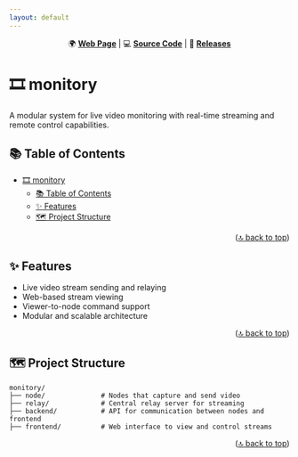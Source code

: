 ```yaml
---
layout: default
---
```


<!-- markdownlint-disable MD033 MD041 -->

<a id="top"></a>

<div align=center>

<p>
  🌍 <strong><a href="https://imfsiddiqui.github.io/monitory">Web Page</a></strong>
  |
  💻 <strong><a href="https://github.com/imfsiddiqui/monitory">Source Code</a></strong>
  |
  🚀 <strong><a href="https://github.com/imfsiddiqui/monitory/releases">Releases</a></strong>
</p>

</div>

# 🎞️ monitory

A modular system for live video monitoring with real-time streaming and remote control capabilities.

## 📚 Table of Contents

- [🎞️ monitory](#️-monitory)
  - [📚 Table of Contents](#-table-of-contents)
  - [✨ Features](#-features)
  - [🗺️ Project Structure](#️-project-structure)

<p align="right">(<a href="#top">🔝 back to top</a>)</p>

## ✨ Features

- Live video stream sending and relaying
- Web-based stream viewing
- Viewer-to-node command support
- Modular and scalable architecture

<p align="right">(<a href="#top">🔝 back to top</a>)</p>

## 🗺️ Project Structure

```shell
monitory/
├── node/              # Nodes that capture and send video
├── relay/             # Central relay server for streaming
├── backend/           # API for communication between nodes and frontend
├── frontend/          # Web interface to view and control streams
```

<p align="right">(<a href="#top">🔝 back to top</a>)</p>
